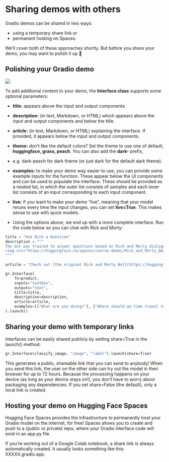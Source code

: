 # Sharing demos with others

Gradio demos can be shared in two ways: 
- using a temporary share link or
- permanent hosting on Spaces.

We’ll cover both of these approaches shortly. But before you share your demo, you may want to polish it up 💅

## Polishing your Gradio demo
![](https://huggingface.co/datasets/huggingface-course/documentation-images/resolve/main/en/chapter9/gradio-demo-overview.png)

To add additional content to your demo, the **Interface class** supports some optional parameters:

- **title:** appears above the input and output components.
- **description:** (in text, Markdown, or HTML) which appears above the input and output components and below the title.
- **article:** (in text, Markdown, or HTML) explaining the interface. If provided, it appears below the input and output components.
- **theme:** don’t like the default colors? Set the theme to use one of default, **huggingface, grass, peach**. You can also add the **dark-** prefix,
- e.g. dark-peach for dark theme (or just dark for the default dark theme).
- **examples:** to make your demo way easier to use, you can provide some example inputs for the function. These appear below the UI components and can be used to populate the interface.
These should be provided as a nested list, in which the outer list consists of samples and each inner list consists of an input corresponding to each input component.
- **live:** if you want to make your demo “live”, meaning that your model reruns every time the input changes, you can set **live=True**. This makes sense to use with quick models.

- Using the options above, we end up with a more complete interface. Run the code below so you can chat with Rick and Morty:

```python
title = "Ask Rick a Question"
description = """
The bot was trained to answer questions based on Rick and Morty dialogues. Ask Rick anything!
<img src="https://huggingface.co/spaces/course-demos/Rick_and_Morty_QA/resolve/main/rick.png" width=200px>
"""

article = "Check out [the original Rick and Morty Bot](https://huggingface.co/spaces/kingabzpro/Rick_and_Morty_Bot) that this demo is based off of."

gr.Interface(
    fn=predict,
    inputs="textbox",
    outputs="text",
    title=title,
    description=description,
    article=article,
    examples=[["What are you doing?"], ["Where should we time travel to?"]],
).launch()
```

## Sharing your demo with temporary links

 Interfaces can be easily shared publicly by setting share=True in the launch() method:

 ```python
gr.Interface(classify_image, "image", "label").launch(share=True)
```

This generates a public, shareable link that you can send to anybody! When you send this link, the user on the other side can try out the model in their browser for up to 72 hours. 
Because the processing happens on your device (as long as your device stays on!), you don’t have to worry about packaging any dependencies. 
If you set share=False (the default), only a local link is created.

## Hosting your demo on Hugging Face Spaces
Hugging Face Spaces provides the infrastructure to permanently host your Gradio model on the internet, for free! Spaces allows you to create and push to a (public or private) repo, where your Gradio interface code will exist in an app.py file.

If you’re working out of a Google Colab notebook, a share link is always automatically created. It usually looks something like this: XXXXX.gradio.app.

